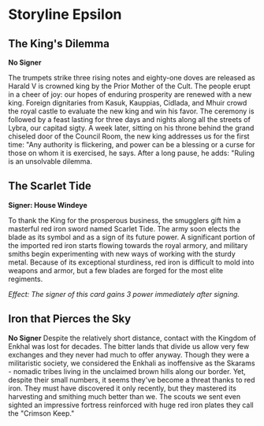 # Storyline Epsilon

## The King's Dilemma

**No Signer**

The trumpets strike three rising notes and eighty-one doves are released as Harald V is crowned king by the Prior Mother of the Cult. The people erupt in a cheer of joy: our hopes of enduring prosperity are renewed with a new king. Foreign dignitaries from Kasuk, Kauppias, Cidlada, and Mhuir crowd the royal castle to evaluate the new king and win his favor. The ceremony is followed by a feast lasting for three days and nights along all the streets of Lybra, our capitad sigty. A week later, sitting on his throne behind the grand chiseled door of the Council Room, the new king addresses us for the first time: "Any authority is flickering, and power can be a blessing or a curse for those on whom it is exercised, he says. After a long pause, he adds: "Ruling is an unsolvable dilemma.

## The Scarlet Tide

**Signer: House Windeye**

To thank the King for the prosperous business, the smugglers gift him a masterful red iron sword named Scarlet Tide. The army soon elects the blade as its symbol and as a sign of its future power. A significant portion of the imported red iron starts flowing towards the royal armory, and military smiths begin experimenting with new ways of working with the sturdy metal. Because of its exceptional sturdiness, red iron is difficult to mold into weapons and armor, but a few blades are forged for the most elite regiments.

_Effect: The signer of this card gains 3 power immediately after signing._

## Iron that Pierces the Sky

**No Signer**
Despite the relatively short distance, contact with the Kingdom of Enkhal was lost for decades. The bitter lands that divide us allow very few exchanges and they never had much to offer anyway. Though they were a militaristic society, we considered the Enkhali as inoffensive as the Skarams - nomadic tribes living in the unclaimed brown hills along our border. Yet, despite their small numbers, it seems they've become a threat thanks to red iron. They must have discovered it only recently, but they mastered its harvesting and smithing much better than we. The scouts we sent even sighted an impressive fortress reinforced with huge red iron plates they call the "Crimson Keep."
